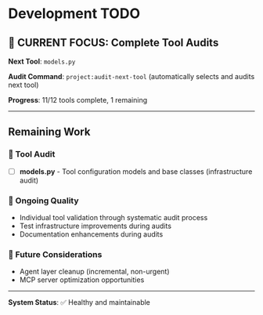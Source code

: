 # Development TODO

## 🚀 CURRENT FOCUS: Complete Tool Audits

**Next Tool**: `models.py` 

**Audit Command**: `project:audit-next-tool` (automatically selects and audits next tool)

**Progress**: 11/12 tools complete, 1 remaining

---

## Remaining Work

### 🔴 Tool Audit
- [ ] **models.py** - Tool configuration models and base classes (infrastructure audit)

### 🔄 Ongoing Quality
- Individual tool validation through systematic audit process
- Test infrastructure improvements during audits  
- Documentation enhancements during audits

### 🚀 Future Considerations
- Agent layer cleanup (incremental, non-urgent)
- MCP server optimization opportunities

---

**System Status**: ✅ Healthy and maintainable